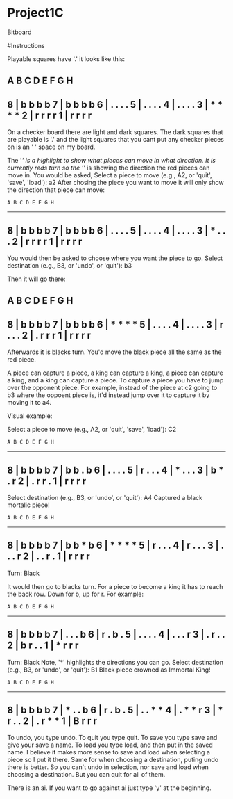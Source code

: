 # Project1C
Bitboard

#Instructions

Playable squares have '.' it looks like this:

   A B C D E F G H
   -----------------
8 | b   b   b   b
7 |   b   b   b   b
6 | .   .   .   .
5 |   .   .   .   .
4 | .   .   .   .
3 |   *   *   *   *
2 | r   r   r   r
1 |   r   r   r   r
   -----------------

On a checker board there are light and dark squares. The dark squares that are playable is '.' and the light squares that you cant put any checker pieces on is an ' ' space on my board.

The '*' is a highlight to show what pieces can move in what direction. It is currently reds turn so the '*' is showing the direction the red pieces can move in.
You would be asked, Select a piece to move (e.g., A2, or 'quit', 'save', 'load'): a2
After chosing the piece you want to move it will only show the direction that piece can move:

    A B C D E F G H
   -----------------
8 | b   b   b   b
7 |   b   b   b   b
6 | .   .   .   .
5 |   .   .   .   .
4 | .   .   .   .
3 |   *   .   .   .
2 | r   r   r   r
1 |   r   r   r   r
   -----------------

You would then be asked to choose where you want the piece to go.
Select destination (e.g., B3, or 'undo', or 'quit'): b3

Then it will go there:

   A B C D E F G H
   -----------------
8 | b   b   b   b
7 |   b   b   b   b
6 | *   *   *   *
5 |   .   .   .   .
4 | .   .   .   .
3 |   r   .   .   .
2 | .   r   r   r
1 |   r   r   r   r
   -----------------

Afterwards it is blacks turn. You'd move the black piece all the same as the red piece.

A piece can capture a piece, a king can capture a king, a piece can capture a king, and a king can capture a piece.
To capture a piece you have to jump over the opponent piece. For example, instead of the piece at c2 going to b3 where the oppoent piece is, it'd instead jump over it to capture it by moving it to a4.

Visual example:

Select a piece to move (e.g., A2, or 'quit', 'save', 'load'): C2

    A B C D E F G H
   -----------------
8 | b   b   b   b
7 |   b   b   .   b
6 | .   .   .   .
5 |   r   .   .   .
4 | *   .   .   .
3 |   b   *   .   r
2 | .   r   r   .
1 |   r   r   r   r
   -----------------

Select destination (e.g., B3, or 'undo', or 'quit'): A4
Captured a black mortalic piece!

    A B C D E F G H
   -----------------
8 | b   b   b   b
7 |   b   b   *   b
6 | *   *   *   *
5 |   r   .   .   .
4 | r   .   .   .
3 |   .   .   .   r
2 | .   .   r   .
1 |   r   r   r   r
   -----------------
Turn: Black


It would then go to blacks turn.
For a piece to become a king it has to reach the back row. Down for b, up for r. For example:

    A B C D E F G H
   -----------------
8 | b   b   b   b
7 |   .   .   .   b
6 | r   .   b   .
5 |   .   .   .   .
4 | .   .   .   r
3 |   .   r   .   .
2 | b   r   .   .
1 |   *   r   r   r
   -----------------
Turn: Black
Note, '*' highlights the directions you can go.
Select destination (e.g., B3, or 'undo', or 'quit'): B1
Black piece crowned as Immortal King!

    A B C D E F G H
   -----------------
8 | b   b   b   b
7 |   *   .   .   b
6 | r   .   b   .
5 |   .   .   *   *
4 | .   *   *   r
3 |   *   r   .   .
2 | .   r   *   *
1 |   B   r   r   r
   -----------------

To undo, you type undo.
To quit you type quit.
To save you type save and give your save a name.
To load you type load, and then put in the saved name.
I believe it makes more sense to save and load when selecting a piece so I put it there. Same for when choosing a destination, puting undo there is better. So you can't undo in selection, nor save and load when choosing a destination. But you can quit for all of them.

There is an ai. If you want to go against ai just type 'y' at the beginning.


